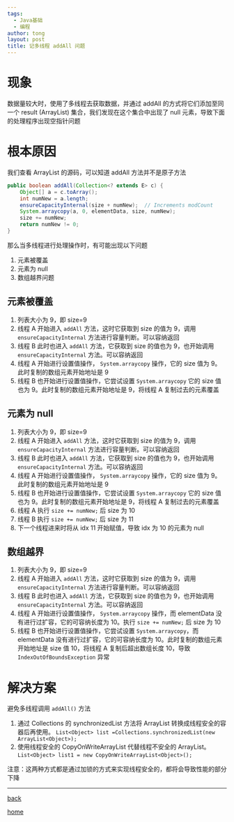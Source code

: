 ```yaml
---
tags:
  - Java基础
  - 编程
author: tong
layout: post
title: 记多线程 addAll 问题
---
```


# 现象

数据量较大时，使用了多线程去获取数据，并通过 addAll 的方式将它们添加至同一个 result (ArrayList) 集合，我们发现在这个集合中出现了 null 元素，导致下面的处理程序出现空指针问题
# 根本原因

我们查看 ArrayList 的源码，可以知道 addAll 方法并不是原子方法

```java
public boolean addAll(Collection<? extends E> c) {
    Object[] a = c.toArray();
    int numNew = a.length;
    ensureCapacityInternal(size + numNew);  // Increments modCount
    System.arraycopy(a, 0, elementData, size, numNew);
    size += numNew;
    return numNew != 0;
}
```

那么当多线程进行处理操作时，有可能出现以下问题
1. 元素被覆盖
2. 元素为 null
3. 数组越界问题

## 元素被覆盖

1. 列表大小为 9，即 size=9
2. 线程 A 开始进入 `addAll` 方法，这时它获取到 size 的值为 9，调用 ` ensureCapacityInternal ` 方法进行容量判断。可以容纳返回
3. 线程 B 此时也进入 `addAll` 方法，它获取到 size 的值也为 9，也开始调用 ` ensureCapacityInternal ` 方法。可以容纳返回
6. 线程 A 开始进行设置值操作， `System.arraycopy` 操作，它的 size 值为 9。此时复制的数组元素开始地址是 9
7. 线程 B 也开始进行设置值操作，它尝试设置  `System.arraycopy` 它的 size 值也为 9。此时复制的数组元素开始地址是 9，将线程 A 复制过去的元素覆盖

## 元素为 null 

1. 列表大小为 9，即 size=9
2. 线程 A 开始进入 `addAll` 方法，这时它获取到 size 的值为 9，调用 ` ensureCapacityInternal ` 方法进行容量判断。可以容纳返回
3. 线程 B 此时也进入 `addAll` 方法，它获取到 size 的值也为 9，也开始调用 ` ensureCapacityInternal ` 方法。可以容纳返回
6. 线程 A 开始进行设置值操作， `System.arraycopy` 操作，它的 size 值为 9。此时复制的数组元素开始地址是 9
7. 线程 B 也开始进行设置值操作，它尝试设置  `System.arraycopy` 它的 size 值也为 9。此时复制的数组元素开始地址是 9，将线程 A 复制过去的元素覆盖
8. 线程 A 执行 `size += numNew;` 后 size 为 10
9. 线程 B 执行 `size += numNew;` 后 size 为 11
10. 下一个线程进来时将从 idx 11 开始赋值，导致 idx 为 10 的元素为 null

## 数组越界

1. 列表大小为 9，即 size=9
2. 线程 A 开始进入 `addAll` 方法，这时它获取到 size 的值为 9，调用 ` ensureCapacityInternal ` 方法进行容量判断。可以容纳返回
3. 线程 B 此时也进入 `addAll` 方法，它获取到 size 的值也为 9，也开始调用 ` ensureCapacityInternal ` 方法。可以容纳返回
6. 线程 A 开始进行设置值操作， `System.arraycopy` 操作，而 elementData 没有进行过扩容，它的可容纳长度为 10。执行 `size += numNew;` 后 size 为 10
7. 线程 B 也开始进行设置值操作，它尝试设置  `System.arraycopy`，而 elementData 没有进行过扩容，它的可容纳长度为 10。此时复制的数组元素开始地址是 size 值 10，将线程 A 复制后超出数组长度 10，导致 `IndexOutOfBoundsException` 异常

# 解决方案

避免多线程调用 `addAll()` 方法
1. 通过 Collections 的 synchronizedList 方法将 ArrayList 转换成线程安全的容器后再使用。
		`List<Object> list =Collections.synchronizedList(new ArrayList<Object>);`
2. 使用线程安全的 CopyOnWriteArrayList 代替线程不安全的 ArrayList。
		`List<Object> list1 = new CopyOnWriteArrayList<Object>();`

注意：这两种方式都是通过加锁的方式来实现线程安全的，都将会导致性能的部分下降


---

[back](../编程相关文章汇总)

[home](../../../index)